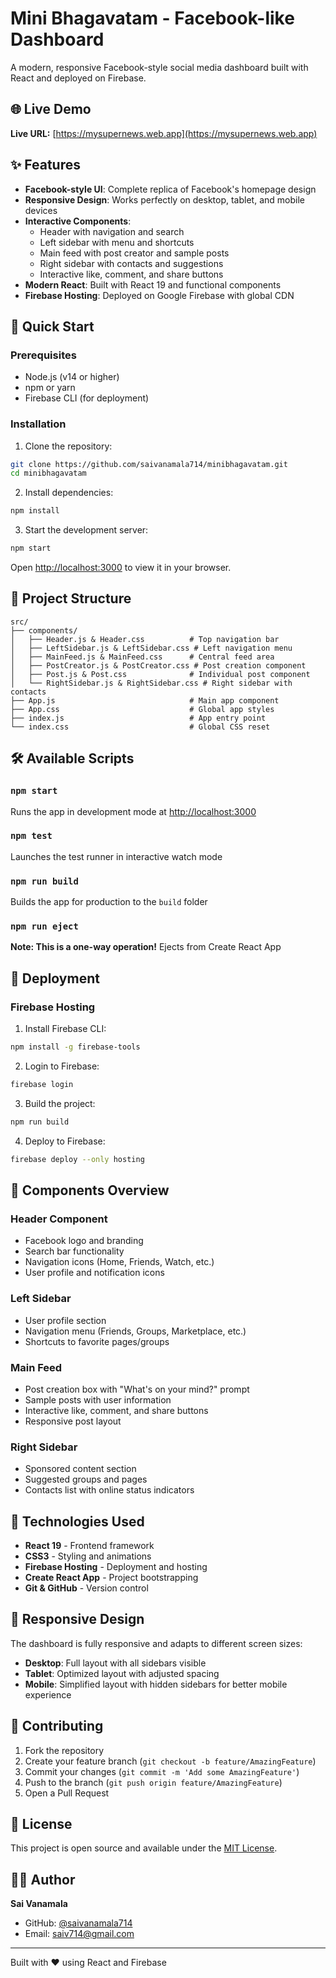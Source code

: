 # Mini Bhagavatam - Facebook-like Dashboard

A modern, responsive Facebook-style social media dashboard built with React and deployed on Firebase.

## 🌐 Live Demo

**Live URL:** [https://mysupernews.web.app](https://mysupernews.web.app)

## ✨ Features

- **Facebook-style UI**: Complete replica of Facebook's homepage design
- **Responsive Design**: Works perfectly on desktop, tablet, and mobile devices
- **Interactive Components**:
  - Header with navigation and search
  - Left sidebar with menu and shortcuts
  - Main feed with post creator and sample posts
  - Right sidebar with contacts and suggestions
  - Interactive like, comment, and share buttons
- **Modern React**: Built with React 19 and functional components
- **Firebase Hosting**: Deployed on Google Firebase with global CDN

## 🚀 Quick Start

### Prerequisites
- Node.js (v14 or higher)
- npm or yarn
- Firebase CLI (for deployment)

### Installation

1. Clone the repository:
```bash
git clone https://github.com/saivanamala714/minibhagavatam.git
cd minibhagavatam
```

2. Install dependencies:
```bash
npm install
```

3. Start the development server:
```bash
npm start
```

Open [http://localhost:3000](http://localhost:3000) to view it in your browser.

## 📁 Project Structure

```
src/
├── components/
│   ├── Header.js & Header.css          # Top navigation bar
│   ├── LeftSidebar.js & LeftSidebar.css # Left navigation menu
│   ├── MainFeed.js & MainFeed.css      # Central feed area
│   ├── PostCreator.js & PostCreator.css # Post creation component
│   ├── Post.js & Post.css              # Individual post component
│   └── RightSidebar.js & RightSidebar.css # Right sidebar with contacts
├── App.js                              # Main app component
├── App.css                             # Global app styles
├── index.js                            # App entry point
└── index.css                           # Global CSS reset
```

## 🛠 Available Scripts

### `npm start`
Runs the app in development mode at [http://localhost:3000](http://localhost:3000)

### `npm test`
Launches the test runner in interactive watch mode

### `npm run build`
Builds the app for production to the `build` folder

### `npm run eject`
**Note: This is a one-way operation!** Ejects from Create React App

## 🚀 Deployment

### Firebase Hosting

1. Install Firebase CLI:
```bash
npm install -g firebase-tools
```

2. Login to Firebase:
```bash
firebase login
```

3. Build the project:
```bash
npm run build
```

4. Deploy to Firebase:
```bash
firebase deploy --only hosting
```

## 🎨 Components Overview

### Header Component
- Facebook logo and branding
- Search bar functionality
- Navigation icons (Home, Friends, Watch, etc.)
- User profile and notification icons

### Left Sidebar
- User profile section
- Navigation menu (Friends, Groups, Marketplace, etc.)
- Shortcuts to favorite pages/groups

### Main Feed
- Post creation box with "What's on your mind?" prompt
- Sample posts with user information
- Interactive like, comment, and share buttons
- Responsive post layout

### Right Sidebar
- Sponsored content section
- Suggested groups and pages
- Contacts list with online status indicators

## 🔧 Technologies Used

- **React 19** - Frontend framework
- **CSS3** - Styling and animations
- **Firebase Hosting** - Deployment and hosting
- **Create React App** - Project bootstrapping
- **Git & GitHub** - Version control

## 📱 Responsive Design

The dashboard is fully responsive and adapts to different screen sizes:
- **Desktop**: Full layout with all sidebars visible
- **Tablet**: Optimized layout with adjusted spacing
- **Mobile**: Simplified layout with hidden sidebars for better mobile experience

## 🤝 Contributing

1. Fork the repository
2. Create your feature branch (`git checkout -b feature/AmazingFeature`)
3. Commit your changes (`git commit -m 'Add some AmazingFeature'`)
4. Push to the branch (`git push origin feature/AmazingFeature`)
5. Open a Pull Request

## 📄 License

This project is open source and available under the [MIT License](LICENSE).

## 👨‍💻 Author

**Sai Vanamala**
- GitHub: [@saivanamala714](https://github.com/saivanamala714)
- Email: saiv714@gmail.com

---

Built with ❤️ using React and Firebase
